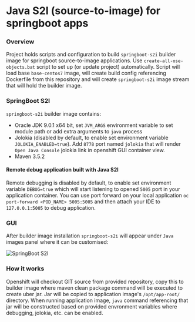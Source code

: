 # Java S2I (source-to-image) for springboot apps

### Overview
Project holds scripts and configuration to build ```springboot-s2i``` builder image for springboot source-to-image applications.
Use ```create-all-ose-objects.bat``` script to set up (or update project) automatically. Script will load base ```base-centos7```
image, will create build config referencing Dockerfile from this repository and will create ```springboot-s2i``` image
stream that will hold the builder image.

### SpringBoot S2I
```springboot-s2i``` builder image contains:
 - Oracle JDK 9.0.1 x64 bit, set ```JVM_ARGS``` environment variable to set module path or add extra arguments to ```java``` process
 - Jolokia (disabled by default, to enable set environment variable ```JOLOKIA_ENABLED=true```).
   Add ```8778``` port named ```jolokia``` that will render ```Open Java Console``` jolokia link in openshift GUI container view.
 - Maven 3.5.2

#### Remote debug application built with Java S2I
 Remote debugging is disabled by default, to enable set environment variable ```DEBUG=true``` which will start listening to opened ```5005``` port in your application container.
 You can use port forward on your local application ```oc port-forward <POD_NAME> 5005:5005``` and then attach your IDE to ```127.0.0.1:5005``` to debug application.

### GUI

After builder image installation ```springboot-s2i``` will appear under ```Java``` images panel where it can be customised:

![SpringBoot S2I](./docs/springboot-s2i-gui.jpg)

### How it works

 Openshift will checkout GIT source from provided repository, copy this to builder image where
 maven clean package command will be executed to create uber jar.
 Jar will be copied to application image's ```/opt/app-root/``` directory.
 When running application image, ```java``` command referencing that jar will be constructed
 based on provided envronment variables where debugging, jolokia, etc. can be enabled.
